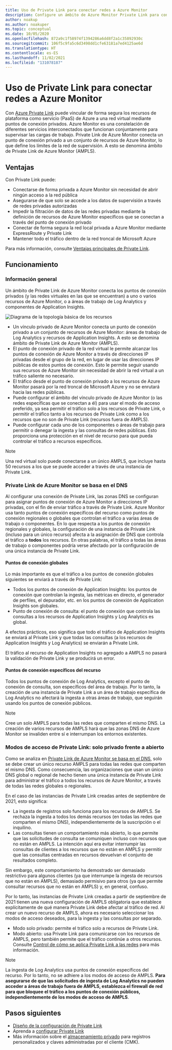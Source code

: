 ```yaml
---
title: Uso de Private Link para conectar redes a Azure Monitor
description: Configure un ámbito de Azure Monitor Private Link para conectar redes de forma segura a Azure Monitor.
author: noakup
ms.author: noakuper
ms.topic: conceptual
ms.date: 10/05/2020
ms.openlocfilehash: 872a9c1f58974f1394286a6dd8f2a1c35892930c
ms.sourcegitcommit: 106f5c9fa5c6d3498dd1cfe63181a7ed4125ae6d
ms.translationtype: HT
ms.contentlocale: es-ES
ms.lasthandoff: 11/02/2021
ms.locfileid: "131078187"
---
```

# <a name="use-azure-private-link-to-connect-networks-to-azure-monitor"></a>Uso de Private Link para conectar redes a Azure Monitor

Con [Azure Private Link](../../private-link/private-link-overview.md) puede vincular de forma segura los recursos de plataforma como servicio (PaaS) de Azure a una red virtual mediante puntos de conexión privados. Azure Monitor es una constelación de diferentes servicios interconectados que funcionan conjuntamente para supervisar las cargas de trabajo. Private Link de Azure Monitor conecta un punto de conexión privado a un conjunto de recursos de Azure Monitor, lo que define los límites de la red de supervisión. A esto se denomina ámbito de Private Link de Azure Monitor (AMPLS).


## <a name="advantages"></a>Ventajas

Con Private Link puede:

- Conectarse de forma privada a Azure Monitor sin necesidad de abrir ningún acceso a la red pública
- Asegurarse de que solo se accede a los datos de supervisión a través de redes privadas autorizadas
- Impedir la filtración de datos de las redes privadas mediante la definición de recursos de Azure Monitor específicos que se conectan a través del punto de conexión privado
- Conectar de forma segura la red local privada a Azure Monitor mediante ExpressRoute y Private Link
- Mantener todo el tráfico dentro de la red troncal de Microsoft Azure

Para más información, consulte [Ventajas principales de Private Link](../../private-link/private-link-overview.md#key-benefits).

## <a name="how-it-works"></a>Funcionamiento

### <a name="overview"></a>Información general
Un ámbito de Private Link de Azure Monitor conecta los puntos de conexión privados (y las redes virtuales en las que se encuentran) a uno o varios recursos de Azure Monitor, o a áreas de trabajo de Log Analytics y componentes de Application Insights.

![Diagrama de la topología básica de los recursos](./media/private-link-security/private-link-basic-topology.png)

* Un vínculo privado de Azure Monitor conecta un punto de conexión privado a un conjunto de recursos de Azure Monitor: áreas de trabajo de Log Analytics y recursos de Application Insights. A esto se denomina ámbito de Private Link de Azure Monitor (AMPLS).
* El punto de conexión privado de la red virtual le permite alcanzar los puntos de conexión de Azure Monitor a través de direcciones IP privadas desde el grupo de la red, en lugar de usar las direcciones IP públicas de estos puntos de conexión. Esto le permite seguir usando sus recursos de Azure Monitor sin necesidad de abrir la red virtual a un tráfico saliente no necesario. 
* El tráfico desde el punto de conexión privado a los recursos de Azure Monitor pasará por la red troncal de Microsoft Azure y no se enrutará hacia las redes públicas.
* Puede configurar el ámbito del vínculo privado de Azure Monitor (o las redes específicas que se conectan a él) para usar el modo de acceso preferido, ya sea permitir el tráfico solo a los recursos de Private Link, o permitir el tráfico tanto a los recursos de Private Link como a los recursos que no son de Private Link (recursos fuera de AMPLS).
* Puede configurar cada uno de los componentes o áreas de trabajo para permitir o denegar la ingesta y las consultas de redes públicas. Esto proporciona una protección en el nivel de recurso para que pueda controlar el tráfico a recursos específicos.

> [!NOTE]
> Una red virtual solo puede conectarse a un único AMPLS, que incluye hasta 50 recursos a los que se puede acceder a través de una instancia de Private Link.

### <a name="azure-monitor-private-link-relies-on-your-dns"></a>Private Link de Azure Monitor se basa en el DNS
Al configurar una conexión de Private Link, las zonas DNS se configuran para asignar puntos de conexión de Azure Monitor a direcciones IP privadas, con el fin de enviar tráfico a través de Private Link. Azure Monitor usa tanto puntos de conexión específicos del recurso como puntos de conexión regionales o globales que controlan el tráfico a varias áreas de trabajo o componentes. En lo que respecta a los puntos de conexión regionales y globales, la configuración de una instancia de Private Link (incluso para un único recurso) afecta a la asignación de DNS que controla el tráfico a **todos** los recursos. En otras palabras, el tráfico a todas las áreas de trabajo o componentes podría verse afectado por la configuración de una única instancia de Private Link.

#### <a name="global-endpoints"></a>Puntos de conexión globales
Lo más importante es que el tráfico a los puntos de conexión globales siguientes se enviará a través de Private Link:
* Todos los puntos de conexión de Application Insights: los puntos de conexión que controlan la ingesta, las métricas en directo, el generador de perfiles, el depurador, etc. en los puntos de conexión de Application Insights son globales.
* Punto de conexión de consulta: el punto de conexión que controla las consultas a los recursos de Application Insights y Log Analytics es global.

A efectos prácticos, eso significa que todo el tráfico de Application Insights se enviará al Private Link y que todas las consultas (a los recursos de Application Insights y Log Analytics) se enviarán a Private Link.

El tráfico al recurso de Application Insights no agregado a AMPLS no pasará la validación de Private Link y se producirá un error.

#### <a name="resource-specific-endpoints"></a>Puntos de conexión específicos del recurso
Todos los puntos de conexión de Log Analytics, excepto el punto de conexión de consulta, son específicos del área de trabajo. Por lo tanto, la creación de una instancia de Private Link a un área de trabajo específica de Log Analytics no afectará la ingesta a otras áreas de trabajo, que seguirán usando los puntos de conexión públicos.


> [!NOTE]
> Cree un solo AMPLS para todas las redes que comparten el mismo DNS. La creación de varios recursos de AMPLS hará que las zonas DNS de Azure Monitor se invaliden entre sí e interrumpan los entornos existentes.

### <a name="private-link-access-modes-private-only-vs-open"></a>Modos de acceso de Private Link: solo privado frente a abierto
Como se analiza en [Private Link de Azure Monitor se basa en el DNS](#azure-monitor-private-link-relies-on-your-dns), solo se debe crear un único recurso AMPLS para todas las redes que comparten el mismo DNS. Como consecuencia, las organizaciones que usan un único DNS global o regional de hecho tienen una única instancia de Private Link para administrar el tráfico a todos los recursos de Azure Monitor, a través de todas las redes globales o regionales.

En el caso de las instancias de Private Link creadas antes de septiembre de 2021, esto significa: 
* La ingesta de registros solo funciona para los recursos de AMPLS. Se rechaza la ingesta a todos los demás recursos (en todas las redes que comparten el mismo DNS), independientemente de la suscripción o el inquilino.
* Las consultas tienen un comportamiento más abierto, lo que permite que las solicitudes de consulta se comuniquen incluso con recursos que no están en AMPLS. La intención aquí era evitar interrumpir las consultas de clientes a los recursos que no están en AMPLS y permitir que las consultas centradas en recursos devuelvan el conjunto de resultados completo.

Sin embargo, este comportamiento ha demostrado ser demasiado restrictivo para algunos clientes (ya que interrumpe la ingesta de recursos que no están en AMPLS), demasiado permisivo para otros (ya que permite consultar recursos que no están en AMPLS) y, en general, confuso.

Por lo tanto, las instancias de Private Link creadas a partir de septiembre de 2021 tienen una nueva configuración de AMPLS obligatoria que establece explícitamente de qué manera Private Link debe afectar al tráfico de red. Al crear un nuevo recurso de AMPLS, ahora es necesario seleccionar los modos de acceso deseados, para la ingesta y las consultas por separado. 
* Modo solo privado: permite el tráfico solo a recursos de Private Link.
* Modo abierto: usa Private Link para comunicarse con los recursos de AMPLS, pero también permite que el tráfico continúe a otros recursos. Consulte [Control de cómo se aplica Private Link a las redes](./private-link-design.md#control-how-private-links-apply-to-your-networks) para más información.

> [!NOTE]
> La ingesta de Log Analytics usa puntos de conexión específicos del recurso. Por lo tanto, no se adhiere a los modos de acceso de AMPLS. **Para asegurarse de que las solicitudes de ingesta de Log Analytics no pueden acceder a áreas de trabajo fuera de AMPLS, establezca el firewall de red para que bloquee el tráfico a los puntos de conexión públicos, independientemente de los modos de acceso de AMPLS**.

## <a name="next-steps"></a>Pasos siguientes
- [Diseño de la configuración de Private Link](private-link-design.md)
- Aprenda a [configurar Private Link](private-link-configure.md)
- Más información sobre el [almacenamiento privado](private-storage.md) para registros personalizados y claves administradas por el cliente (CMK).
<h3><a id="connect-to-a-private-endpoint"></a></h3>

